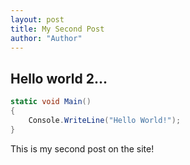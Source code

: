 ```yaml
--- 
layout: post
title: My Second Post
author: "Author"
---
```


## Hello world 2...

```cs
static void Main() 
{
    Console.WriteLine("Hello World!");
}
```


This is my second post on the site!